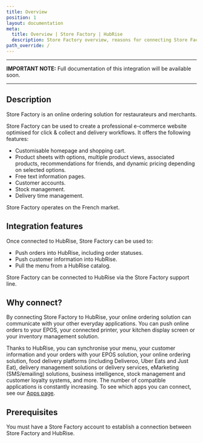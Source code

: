 ```yaml
---
title: Overview
position: 1
layout: documentation
meta:
  title: Overview | Store Factory | HubRise
  description: Store Factory overview, reasons for connecting Store Factory  to HubRise and summary of integrated features. Synchronise data between your EPOS and your apps.
path_override: /
---
```


---

**IMPORTANT NOTE:** Full documentation of this integration will be available soon.

---

## Description

Store Factory is an online ordering solution for restaurateurs and merchants.

Store Factory can be used to create a professional e-commerce website optimised for click & collect and delivery workflows. It offers the following features:

- Customisable homepage and shopping cart.
- Product sheets with options, multiple product views, associated products, recommendations for friends, and dynamic pricing depending on selected options.
- Free text information pages.
- Customer accounts.
- Stock management.
- Delivery time management.

Store Factory operates on the French market.

## Integration features

Once connected to HubRise, Store Factory can be used to:

- Push orders into HubRise, including order statuses.
- Push customer information into HubRise.
- Pull the menu from a HubRise catalog.

Store Factory can be connected to HubRise via the Store Factory support line.

## Why connect?

By connecting Store Factory to HubRise, your online ordering solution can communicate with your other everyday applications. You can push online orders to your EPOS, your connected printer, your kitchen display screen or your inventory management solution.

Thanks to HubRise, you can synchronise your menu, your customer information and your orders with your EPOS solution, your online ordering solution, food delivery platforms (including Deliveroo, Uber Eats and Just Eat), delivery management solutions or delivery services, eMarketing (SMS/emailing) solutions, business intelligence, stock management and customer loyalty systems, and more. The number of compatible applications is constantly increasing. To see which apps you can connect, see our [Apps page](/apps).

## Prerequisites

You must have a Store Factory account to establish a connection between Store Factory and HubRise.
